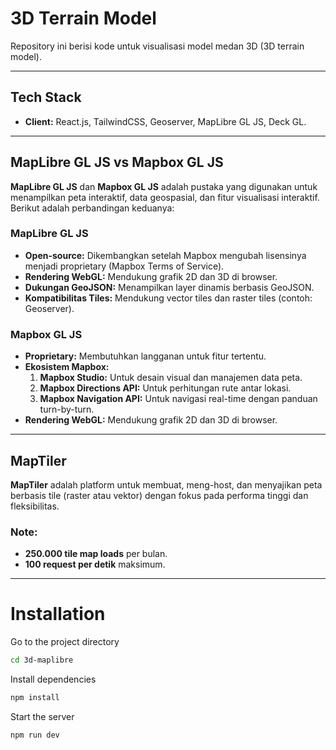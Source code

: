 # 3D Terrain Model

Repository ini berisi kode untuk visualisasi model medan 3D (3D terrain model).

---

## Tech Stack

- **Client:** React.js, TailwindCSS, Geoserver, MapLibre GL JS, Deck GL.

---

## MapLibre GL JS vs Mapbox GL JS

**MapLibre GL JS** dan **Mapbox GL JS** adalah pustaka yang digunakan untuk menampilkan peta interaktif, data geospasial, dan fitur visualisasi interaktif. Berikut adalah perbandingan keduanya:

### MapLibre GL JS

- **Open-source:** Dikembangkan setelah Mapbox mengubah lisensinya menjadi proprietary (Mapbox Terms of Service).
- **Rendering WebGL:** Mendukung grafik 2D dan 3D di browser.
- **Dukungan GeoJSON:** Menampilkan layer dinamis berbasis GeoJSON.
- **Kompatibilitas Tiles:** Mendukung vector tiles dan raster tiles (contoh: Geoserver).

### Mapbox GL JS

- **Proprietary:** Membutuhkan langganan untuk fitur tertentu.
- **Ekosistem Mapbox:**
  1. **Mapbox Studio:** Untuk desain visual dan manajemen data peta.
  2. **Mapbox Directions API:** Untuk perhitungan rute antar lokasi.
  3. **Mapbox Navigation API:** Untuk navigasi real-time dengan panduan turn-by-turn.
- **Rendering WebGL:** Mendukung grafik 2D dan 3D di browser.

---

## MapTiler

**MapTiler** adalah platform untuk membuat, meng-host, dan menyajikan peta berbasis tile (raster atau vektor) dengan fokus pada performa tinggi dan fleksibilitas.

### Note:

- **250.000 tile map loads** per bulan.
- **100 request per detik** maksimum.

---

# Installation

Go to the project directory

```bash
cd 3d-maplibre
```

Install dependencies

```bash
npm install
```

Start the server

```bash
npm run dev
```
